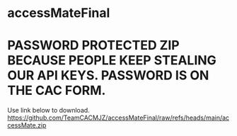 # accessMateFinal
# PASSWORD PROTECTED ZIP BECAUSE PEOPLE KEEP STEALING OUR API KEYS. PASSWORD IS ON THE CAC FORM.

Use link below to download.
https://github.com/TeamCACMJZ/accessMateFinal/raw/refs/heads/main/accessMate.zip
